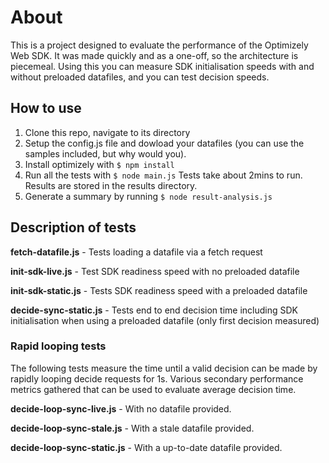 # About
This is a project designed to evaluate the performance of the Optimizely Web SDK. It was made quickly and as a one-off, so the architecture is piecemeal. Using this you can measure SDK initialisation speeds with and without preloaded datafiles, and you can test decision speeds.

## How to use
1. Clone this repo, navigate to its directory
2. Setup the config.js file and dowload your datafiles (you can use the samples included, but why would you).
3. Install optimizely with `$ npm install`
4. Run all the tests with `$ node main.js`
Tests take about 2mins to run. Results are stored in the results directory. 
5. Generate a summary by running `$ node result-analysis.js`

## Description of tests

**fetch-datafile.js** - Tests loading a datafile via a fetch request

**init-sdk-live.js** - Test SDK readiness speed with no preloaded datafile

**init-sdk-static.js** - Tests SDK readiness speed with a preloaded datafile

**decide-sync-static.js** - Tests end to end decision time including SDK initialisation when using a preloaded datafile (only first decision measured)

### Rapid looping tests
The following tests measure the time until a valid decision can be made by rapidly looping decide requests for 1s. Various secondary performance metrics gathered that can be used to evaluate average decision time.

**decide-loop-sync-live.js** - With no datafile provided.

**decide-loop-sync-stale.js** - With a stale datafile provided.

**decide-loop-sync-static.js** - With a up-to-date datafile provided.